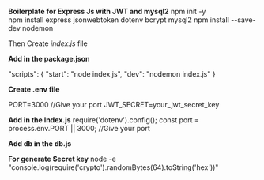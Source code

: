 **Boilerplate for Express Js with JWT and mysql2**
npm init -y                    
npm install express jsonwebtoken dotenv bcrypt mysql2
npm install --save-dev nodemon 

Then Create *index.js* file 

**Add in the package.json**

"scripts": {
  "start": "node index.js",
  "dev": "nodemon index.js"
}

**Create .env file**

PORT=3000 //Give your port
JWT_SECRET=your_jwt_secret_key

**Add in the Index.js**
require('dotenv').config();
const port = process.env.PORT || 3000; //Give your port

**Add db in the db.js**


**For generate Secret key**
node -e "console.log(require('crypto').randomBytes(64).toString('hex'))"
